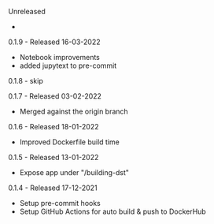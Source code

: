 Unreleased

* 

0.1.9 - Released 16-03-2022

* Notebook improvements
* added jupytext to pre-commit

0.1.8 - skip

0.1.7 - Released 03-02-2022

* Merged against the origin branch

0.1.6 - Released 18-01-2022

* Improved Dockerfile build time

0.1.5 - Released 13-01-2022

* Expose app under "/building-dst"

0.1.4 - Released 17-12-2021

* Setup pre-commit hooks
* Setup GitHub Actions for auto build & push to DockerHub
